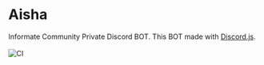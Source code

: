 # Aisha
Informate Community Private Discord BOT. This BOT made with [Discord.js](https://github.com/discordjs/discord.js/).<br><br>
![CI](https://github.com/RifqiSah/Aisha/workflows/CI/badge.svg?branch=master)